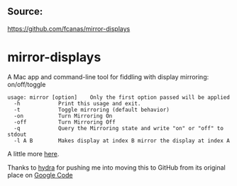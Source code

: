 ## Source:

https://github.com/fcanas/mirror-displays

# mirror-displays

A Mac app and command-line tool for fiddling with display mirroring: on/off/toggle

```
usage: mirror [option]    Only the first option passed will be applied
  -h            Print this usage and exit.
  -t            Toggle mirroring (default behavior)
  -on           Turn Mirroring On
  -off          Turn Mirroring Off
  -q            Query the Mirroring state and write "on" or "off" to stdout
  -l A B        Makes display at index B mirror the display at index A
```

A little more [here](http://www.fabiancanas.com/Projects/MirrorDisplays/).

Thanks to [hydra](https://github.com/hydra) for pushing me into moving this to GitHub from its original place on [Google Code](https://code.google.com/p/mirror-displays/)
